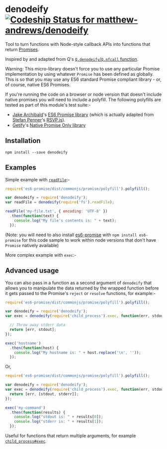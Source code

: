 denodeify [ ![Codeship Status for matthew-andrews/denodeify](https://codeship.io/projects/02ac77d0-1a58-0132-bf86-4a07366ee29d/status)](https://codeship.io/projects/34622)
=========

Tool to turn functions with Node-style callback APIs into functions that return [Promises](https://github.com/jakearchibald/es6-promise).

Inspired by and adapted from Q's [`Q.denodeify`/`Q.nfcall` function](https://github.com/kriskowal/q/wiki/API-Reference#qnfbindnodefunc-args).

Warning: This micro-library doesn't force you to use any particular Promise implementation by using whatever `Promise` has been defined as globally.  This is so that you may use any ES6 standard Promise compliant library - or, of course, native ES6 Promises.

If you're running the code on a browser or node version that doesn't include native promises you will need to include a polyfill.  The following polyfills are tested as part of this module's test suite:-
- [Jake Archibald](https://twitter.com/jaffathecake)'s [ES6 Promise library](https://github.com/jakearchibald/es6-promise) (which is actually adapted from [Stefan Penner](https://twitter.com/stefanpenner)'s [RSVP.js](https://github.com/tildeio/rsvp.js)).
- [Getify](https://twitter.com/jaffathecake)'s [Native Promise Only library](https://github.com/getify/native-promise-only)

## Installation

```
npm install --save denodeify
```

## Examples

Simple example with [`readFile`](https://www.npmjs.org/package/read-file):-

```js
require('es6-promise/dist/commonjs/promise/polyfill').polyfill();

var denodeify = require('denodeify');
var readFile = denodeify(require('fs').readFile);

readFile('my-file.txt', { encoding: 'UTF-8' })
  .then(function(text) {
    console.log("My file's contents is: " + text);
  });
```

(Note: you will need to also install [es6-promise](https://github.com/jakearchibald/es6-promise) with `npm install es6-promise` for this code sample to work within node versions that don't have `Promise` natively available)

More complex example with `exec`:-

## Advanced usage

You can also pass in a function as a second argument of `denodeify` that allows you to manipulate the data returned by the wrapped function before it gets passed to the Promise's `reject` or `resolve` functions, for example:-

```js
require('es6-promise/dist/commonjs/promise/polyfill').polyfill();

var denodeify = require('denodeify');
var exec = denodeify(require('child_process').exec, function(err, stdout, stderr) {

  // Throw away stderr data
  return [err, stdout];
});

exec('hostname')
  .then(function(host) {
    console.log("My hostname is: " + host.replace('\n', ''));
  });
```

Or,

```js
require('es6-promise/dist/commonjs/promise/polyfill').polyfill();

var denodeify = require('denodeify');
var exec = denodeify(require('child_process').exec, function(err, stdout, stderr) {
  return [err, [stdout, stderr]];
});

exec('my-command')
  .then(function(results) {
    console.log("stdout is: " + results[0]);
    console.log("stderr is: " + results[1]);
  });
```

Useful for functions that return multiple arguments, for example [`child_process#exec`](http://nodejs.org/api/child_process.html#child_process_child_process_exec_command_options_callback).
